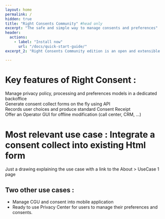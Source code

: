 ```yaml
---
layout: home
permalink: /
hidden: true
title: "Right Consents Community" #head only
excerpt: "The safe and simple way to manage consents and preferences"
header:
  actions:
    - label: "Install now"
      url: "/docs/quick-start-guide/"
excerpt_2: "Right Consents Community edition is an open and extensible platform to manage consents and preferences. <br/> It aims to provide any organization with a complete, simple and easy to implement solution for <b>collecting, storing, analysing</b> and <b>using</b> users' consents and preferences."

---
```


# Key features of Right Consent :

Manage privacy policy, processing and preferences models in a dedicated backoffice  
Generate consent collect forms on the fly using API  
Records user choices and produce standard Consent Receipt  
Offer an Operator GUI for offline modification (call center, CRM, ...)


# Most relevant use case : Integrate a consent collect into existing Html form

Just a drawing explaining the use case with a link to the About > UseCase 1 page

## Two other use cases :

- Manage CGU and consent into mobile application
- Ready to use Privacy Center for users to manage their preferences and consents.

